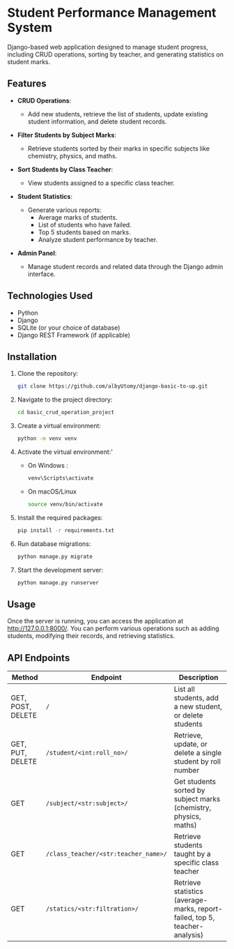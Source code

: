 # Student Performance Management System

Django-based web application designed to manage student progress, including CRUD operations, sorting by teacher, and generating statistics on student marks.


## Features

- **CRUD Operations**: 
  - Add new students, retrieve the list of students, update existing student information, and delete student records.
  
- **Filter Students by Subject Marks**: 
  - Retrieve students sorted by their marks in specific subjects like chemistry, physics, and maths.
  
- **Sort Students by Class Teacher**: 
  - View students assigned to a specific class teacher.
  
- **Student Statistics**: 
  - Generate various reports:
    - Average marks of students.
    - List of students who have failed.
    - Top 5 students based on marks.
    - Analyze student performance by teacher.
    
- **Admin Panel**:
  - Manage student records and related data through the Django admin interface.

## Technologies Used
- Python
- Django
- SQLite (or your choice of database)
- Django REST Framework (if applicable)

## Installation

1. Clone the repository:
    ```bash
    git clone https://github.com/albyUtomy/django-basic-to-up.git
    ```
2. Navigate to the project directory:
    ```bash
    cd basic_crud_operation_project
    ```
3. Create a virtual environment:
    ```bash
    python -m venv venv
    ```
4. Activate the virtual environment:'
   * On Windows :
        ```bash
        venv\Scripts\activate
        ```
   * On macOS/Linux
        ```bash
        source venv/bin/activate
        ```
5. Install the required packages:

    ```bash
    pip install -r requirements.txt
    ```
6. Run database migrations:

    ```bash
    python manage.py migrate
    ```
7. Start the development server:

    ```bash
    python manage.py runserver
    ```
## Usage
Once the server is running, you can access the application at http://127.0.0.1:8000/. You can perform various operations such as adding students, modifying their records, and retrieving statistics.

## API Endpoints

| Method | Endpoint                             | Description                                                       |
|--------|--------------------------------------|-------------------------------------------------------------------|
| GET, POST, DELETE | `/`                                  | List all students, add a new student, or delete students          |
| GET, PUT, DELETE  | `/student/<int:roll_no>/`             | Retrieve, update, or delete a single student by roll number        |
| GET    | `/subject/<str:subject>/`              | Get students sorted by subject marks (chemistry, physics, maths)   |
| GET    | `/class_teacher/<str:teacher_name>/`  | Retrieve students taught by a specific class teacher               |
| GET    | `/statics/<str:filtration>/`          | Retrieve statistics (average-marks, report-failed, top 5, teacher-analysis) |